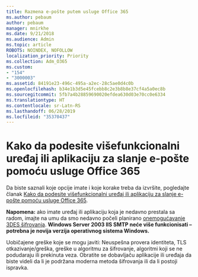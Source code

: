 ```yaml
---
title: Razmena e-pošte putem usluge Office 365
ms.author: pebaum
author: pebaum
manager: mnirkhe
ms.date: 9/21/2018
ms.audience: Admin
ms.topic: article
ROBOTS: NOINDEX, NOFOLLOW
localization_priority: Priority
ms.collection: Adm_O365
ms.custom:
- "154"
- "3000003"
ms.assetid: 84191e23-496c-495a-a2ec-28c5ae0d4c0b
ms.openlocfilehash: b34e1b3d5e45fcebb8c2e3b8b8e37cf4a5a0ec8b
ms.sourcegitcommit: 5fb7a4b28859690020efdea630d03e70cc0e6334
ms.translationtype: HT
ms.contentlocale: sr-Latn-RS
ms.lasthandoff: 06/28/2019
ms.locfileid: "35370437"
---
```

# <a name="set-up-a-multifunction-device-or-application-to-send-email-using-office-365"></a>Kako da podesite višefunkcionalni uređaj ili aplikaciju za slanje e-pošte pomoću usluge Office 365

Da biste saznali koje opcije imate i koje korake treba da izvršite, pogledajte članak [Kako da podesite višefunkcionalni uređaj ili aplikaciju za slanje e-pošte pomoću usluge Office 365](https://support.office.com/article/69f58e99-c550-4274-ad18-c805d654b4c4).
  
**Napomena:** ako imate uređaj ili aplikaciju koja je nedavno prestala sa radom, imajte na umu da smo nedavno počeli planirano [onemogućavanje 3DES šifrovanja](https://docs.microsoft.com/office365/securitycompliance/technical-reference-details-about-encryption).  **Windows Server 2003 IIS SMTP neće više funkcionisati – potrebna je novija verzija operativnog sistema Windows.**

Uobičajene greške koje se mogu javiti: Neuspešna provera identiteta, TLS otkazivanje/greška, greške u algoritmu za šifrovanje, algoritmi koji se ne podudaraju ili prekinuta veza.  Obratite se dobavljaču aplikacije ili uređaja da biste videli da li je podržana moderna metoda šifrovanja ili da li postoji ispravka.
